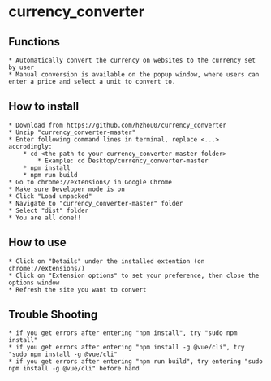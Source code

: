 # currency_converter

## Functions
    * Automatically convert the currency on websites to the currency set by user
    * Manual conversion is available on the popup window, where users can enter a price and select a unit to convert to.
    
## How to install
    * Download from https://github.com/hzhou0/currency_converter
    * Unzip "currency_converter-master"
    * Enter following command lines in terminal, replace <...> accrodingly:
        * cd <the path to your currency_converter-master folder>
            * Example: cd Desktop/currency_converter-master
        * npm install
        * npm run build
    * Go to chrome://extensions/ in Google Chrome
    * Make sure Developer mode is on
    * Click "Load unpacked"
    * Navigate to "currency_converter-master" folder
    * Select "dist" folder
    * You are all done!!

## How to use
    * Click on "Details" under the installed extention (on chrome://extensions/)
    * Click on "Extension options" to set your preference, then close the options window
    * Refresh the site you want to convert

## Trouble Shooting
    * if you get errors after entering "npm install", try "sudo npm install" 
    * if you get errors after entering "npm install -g @vue/cli", try "sudo npm install -g @vue/cli"
    * if you get errors after entering "npm run build", try entering "sudo npm install -g @vue/cli" before hand
